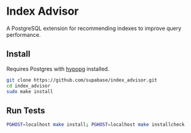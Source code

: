 # Index Advisor

A PostgreSQL extension for recommending indexes to improve query performance.

## Install

Requires Postgres with [hypopg](https://github.com/HypoPG/hypopg) installed. 

```sh
git clone https://github.com/supabase/index_advisor.git
cd index_advisor
sudo make install
```

## Run Tests

```sh
PGHOST=localhost make install; PGHOST=localhost make installcheck 
```

